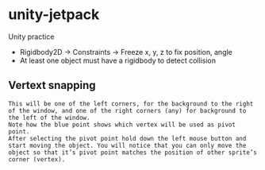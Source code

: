 # unity-jetpack
Unity practice

* Rigidbody2D -> Constraints -> Freeze x, y, z to fix position, angle
* At least one object must have a rigidbody to detect collision

## Vertext snapping
```Select the room background object that you want to move. Don’t forget to release the mouse button. Then hold the V key and move a mouse to the corner you wan to use as a pivot point.
This will be one of the left corners, for the background to the right of the window, and one of the right corners (any) for background to the left of the window.
Note how the blue point shows which vertex will be used as pivot point.
After selecting the pivot point hold down the left mouse button and start moving the object. You will notice that you can only move the object so that it’s pivot point matches the position of other sprite’s corner (vertex).
```
